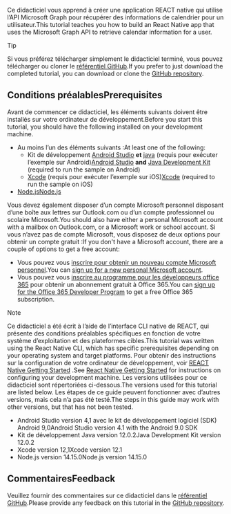 <!-- markdownlint-disable MD002 MD041 -->

<span data-ttu-id="765fa-101">Ce didacticiel vous apprend à créer une application REACT native qui utilise l’API Microsoft Graph pour récupérer des informations de calendrier pour un utilisateur.</span><span class="sxs-lookup"><span data-stu-id="765fa-101">This tutorial teaches you how to build an React Native app that uses the Microsoft Graph API to retrieve calendar information for a user.</span></span>

> [!TIP]
> <span data-ttu-id="765fa-102">Si vous préférez télécharger simplement le didacticiel terminé, vous pouvez télécharger ou cloner le [référentiel GitHub](https://github.com/microsoftgraph/msgraph-training-react-native).</span><span class="sxs-lookup"><span data-stu-id="765fa-102">If you prefer to just download the completed tutorial, you can download or clone the [GitHub repository](https://github.com/microsoftgraph/msgraph-training-react-native).</span></span>

## <a name="prerequisites"></a><span data-ttu-id="765fa-103">Conditions préalables</span><span class="sxs-lookup"><span data-stu-id="765fa-103">Prerequisites</span></span>

<span data-ttu-id="765fa-104">Avant de commencer ce didacticiel, les éléments suivants doivent être installés sur votre ordinateur de développement.</span><span class="sxs-lookup"><span data-stu-id="765fa-104">Before you start this tutorial, you should have the following installed on your development machine.</span></span>

- <span data-ttu-id="765fa-105">Au moins l’un des éléments suivants :</span><span class="sxs-lookup"><span data-stu-id="765fa-105">At least one of the following:</span></span>
  - <span data-ttu-id="765fa-106">Kit de développement [Android Studio](https://developer.android.com/studio/) **et** [java](https://jdk.java.net) (requis pour exécuter l’exemple sur Android)</span><span class="sxs-lookup"><span data-stu-id="765fa-106">[Android Studio](https://developer.android.com/studio/) **and** [Java Development Kit](https://jdk.java.net) (required to run the sample on Android)</span></span>
  - <span data-ttu-id="765fa-107">[Xcode](https://developer.apple.com/xcode/) (requis pour exécuter l’exemple sur iOS)</span><span class="sxs-lookup"><span data-stu-id="765fa-107">[Xcode](https://developer.apple.com/xcode/) (required to run the sample on iOS)</span></span>
- [<span data-ttu-id="765fa-108">Node.js</span><span class="sxs-lookup"><span data-stu-id="765fa-108">Node.js</span></span>](https://nodejs.org)

<span data-ttu-id="765fa-109">Vous devez également disposer d’un compte Microsoft personnel disposant d’une boîte aux lettres sur Outlook.com ou d’un compte professionnel ou scolaire Microsoft.</span><span class="sxs-lookup"><span data-stu-id="765fa-109">You should also have either a personal Microsoft account with a mailbox on Outlook.com, or a Microsoft work or school account.</span></span> <span data-ttu-id="765fa-110">Si vous n’avez pas de compte Microsoft, vous disposez de deux options pour obtenir un compte gratuit :</span><span class="sxs-lookup"><span data-stu-id="765fa-110">If you don't have a Microsoft account, there are a couple of options to get a free account:</span></span>

- <span data-ttu-id="765fa-111">Vous pouvez vous [inscrire pour obtenir un nouveau compte Microsoft personnel](https://signup.live.com/signup?wa=wsignin1.0&rpsnv=12&ct=1454618383&rver=6.4.6456.0&wp=MBI_SSL_SHARED&wreply=https://mail.live.com/default.aspx&id=64855&cbcxt=mai&bk=1454618383&uiflavor=web&uaid=b213a65b4fdc484382b6622b3ecaa547&mkt=E-US&lc=1033&lic=1).</span><span class="sxs-lookup"><span data-stu-id="765fa-111">You can [sign up for a new personal Microsoft account](https://signup.live.com/signup?wa=wsignin1.0&rpsnv=12&ct=1454618383&rver=6.4.6456.0&wp=MBI_SSL_SHARED&wreply=https://mail.live.com/default.aspx&id=64855&cbcxt=mai&bk=1454618383&uiflavor=web&uaid=b213a65b4fdc484382b6622b3ecaa547&mkt=E-US&lc=1033&lic=1).</span></span>
- <span data-ttu-id="765fa-112">Vous pouvez vous [inscrire au programme pour les développeurs office 365](https://developer.microsoft.com/office/dev-program) pour obtenir un abonnement gratuit à Office 365.</span><span class="sxs-lookup"><span data-stu-id="765fa-112">You can [sign up for the Office 365 Developer Program](https://developer.microsoft.com/office/dev-program) to get a free Office 365 subscription.</span></span>

> [!NOTE]
> <span data-ttu-id="765fa-113">Ce didacticiel a été écrit à l’aide de l’interface CLI native de REACT, qui présente des conditions préalables spécifiques en fonction de votre système d’exploitation et des plateformes cibles.</span><span class="sxs-lookup"><span data-stu-id="765fa-113">This tutorial was written using the React Native CLI, which has specific prerequisites depending on your operating system and target platforms.</span></span> <span data-ttu-id="765fa-114">Pour obtenir des instructions sur la configuration de votre ordinateur de développement, voir [REACT Native Getting Started](https://reactnative.dev/docs/environment-setup) .</span><span class="sxs-lookup"><span data-stu-id="765fa-114">See [React Native Getting Started](https://reactnative.dev/docs/environment-setup) for instructions on configuring your development machine.</span></span> <span data-ttu-id="765fa-115">Les versions utilisées pour ce didacticiel sont répertoriées ci-dessous.</span><span class="sxs-lookup"><span data-stu-id="765fa-115">The versions used for this tutorial are listed below.</span></span> <span data-ttu-id="765fa-116">Les étapes de ce guide peuvent fonctionner avec d’autres versions, mais cela n’a pas été testé.</span><span class="sxs-lookup"><span data-stu-id="765fa-116">The steps in this guide may work with other versions, but that has not been tested.</span></span>
>
> - <span data-ttu-id="765fa-117">Android Studio version 4,1 avec le kit de développement logiciel (SDK) Android 9,0</span><span class="sxs-lookup"><span data-stu-id="765fa-117">Android Studio version 4.1 with the Android 9.0 SDK</span></span>
> - <span data-ttu-id="765fa-118">Kit de développement Java version 12.0.2</span><span class="sxs-lookup"><span data-stu-id="765fa-118">Java Development Kit version 12.0.2</span></span>
> - <span data-ttu-id="765fa-119">Xcode version 12,1</span><span class="sxs-lookup"><span data-stu-id="765fa-119">Xcode version 12.1</span></span>
> - <span data-ttu-id="765fa-120">Node.js version 14.15.0</span><span class="sxs-lookup"><span data-stu-id="765fa-120">Node.js version 14.15.0</span></span>

## <a name="feedback"></a><span data-ttu-id="765fa-121">Commentaires</span><span class="sxs-lookup"><span data-stu-id="765fa-121">Feedback</span></span>

<span data-ttu-id="765fa-122">Veuillez fournir des commentaires sur ce didacticiel dans le [référentiel GitHub](https://github.com/microsoftgraph/msgraph-training-react-native).</span><span class="sxs-lookup"><span data-stu-id="765fa-122">Please provide any feedback on this tutorial in the [GitHub repository](https://github.com/microsoftgraph/msgraph-training-react-native).</span></span>
